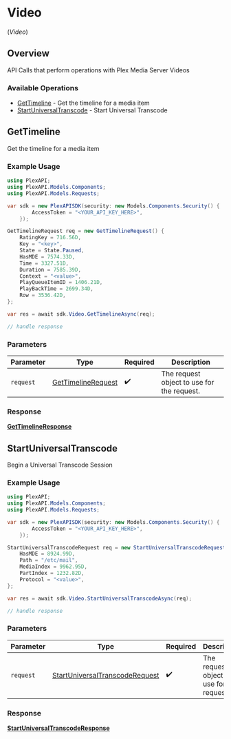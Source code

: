 # Video
(*Video*)

## Overview

API Calls that perform operations with Plex Media Server Videos


### Available Operations

* [GetTimeline](#gettimeline) - Get the timeline for a media item
* [StartUniversalTranscode](#startuniversaltranscode) - Start Universal Transcode

## GetTimeline

Get the timeline for a media item

### Example Usage

```csharp
using PlexAPI;
using PlexAPI.Models.Components;
using PlexAPI.Models.Requests;

var sdk = new PlexAPISDK(security: new Models.Components.Security() {
        AccessToken = "<YOUR_API_KEY_HERE>",
    });

GetTimelineRequest req = new GetTimelineRequest() {
    RatingKey = 716.56D,
    Key = "<key>",
    State = State.Paused,
    HasMDE = 7574.33D,
    Time = 3327.51D,
    Duration = 7585.39D,
    Context = "<value>",
    PlayQueueItemID = 1406.21D,
    PlayBackTime = 2699.34D,
    Row = 3536.42D,
};

var res = await sdk.Video.GetTimelineAsync(req);

// handle response
```

### Parameters

| Parameter                                                         | Type                                                              | Required                                                          | Description                                                       |
| ----------------------------------------------------------------- | ----------------------------------------------------------------- | ----------------------------------------------------------------- | ----------------------------------------------------------------- |
| `request`                                                         | [GetTimelineRequest](../../Models/Requests/GetTimelineRequest.md) | :heavy_check_mark:                                                | The request object to use for the request.                        |


### Response

**[GetTimelineResponse](../../Models/Requests/GetTimelineResponse.md)**


## StartUniversalTranscode

Begin a Universal Transcode Session

### Example Usage

```csharp
using PlexAPI;
using PlexAPI.Models.Components;
using PlexAPI.Models.Requests;

var sdk = new PlexAPISDK(security: new Models.Components.Security() {
        AccessToken = "<YOUR_API_KEY_HERE>",
    });

StartUniversalTranscodeRequest req = new StartUniversalTranscodeRequest() {
    HasMDE = 8924.99D,
    Path = "/etc/mail",
    MediaIndex = 9962.95D,
    PartIndex = 1232.82D,
    Protocol = "<value>",
};

var res = await sdk.Video.StartUniversalTranscodeAsync(req);

// handle response
```

### Parameters

| Parameter                                                                                 | Type                                                                                      | Required                                                                                  | Description                                                                               |
| ----------------------------------------------------------------------------------------- | ----------------------------------------------------------------------------------------- | ----------------------------------------------------------------------------------------- | ----------------------------------------------------------------------------------------- |
| `request`                                                                                 | [StartUniversalTranscodeRequest](../../Models/Requests/StartUniversalTranscodeRequest.md) | :heavy_check_mark:                                                                        | The request object to use for the request.                                                |


### Response

**[StartUniversalTranscodeResponse](../../Models/Requests/StartUniversalTranscodeResponse.md)**

